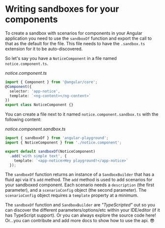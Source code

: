 # Writing sandboxes for your components

To create a sandbox with scenarios for components in your Angular application you need
to use the `sandboxOf` function and export the call to that as the default for the file.
This file needs to have the `.sandbox.ts` extension for it to be auto-discovered.

So let's say you have a `NoticeComponent` in a file named `notice.component.ts`.

*notice.component.ts*
```typescript
import { Component } from '@angular/core';
@Component({
  selector: 'app-notice',
  template: `<ng-content></ng-content>`
})
export class NoticeComponent {}
```

You can create a file next to it named `notice.component.sandbox.ts` with the following content:

*notice.component.sandbox.ts*
```typescript
import { sandboxOf } from 'angular-playground';
import { NoticeComponent } from './notice.component';

export default sandboxOf(NoticeComponent)
  .add('with simple text', {
    template: `<app-notice>Hey playground!</app-notice>`
  });
```

The `sandboxOf` function returns an instance of a `SandboxBuilder` that has a fluid
api via it's `add` method. The `add` method is used to add scenarios for your sandboxed component.
Each scenario needs a `description` (the first parameter), and a `scenarioConfig` object
(the second parameter). The `scenarioConfig` object requires a `template` property at a minimum.

The `sandboxOf` function and `SandboxBuilder` are *"TypeScripted"* out so you can discover 
the different parameters/options/etc within your IDE/editor (if it has TypeScript support).
Or you can always explore the source code here! Or...you can contribute and add more docs to show
how to use the api. 😎
